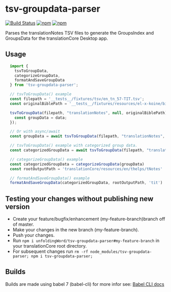 # tsv-groupdata-parser

[![Build Status](https://api.travis-ci.org/unfoldingWord/tsv-groupdata-parser.svg?branch=master)](https://travis-ci.org/unfoldingWord/tsv-groupdata-parser)
[![npm](https://img.shields.io/npm/dt/tsv-groupdata-parser.svg)](https://www.npmjs.com/package/tsv-groupdata-parser)
[![npm](https://img.shields.io/npm/v/tsv-groupdata-parser.svg)](https://www.npmjs.com/package/tsv-groupdata-parser)

Parses the translationNotes TSV files to generate the GroupsIndex and GroupsData for the translationCore Desktop app.

## Usage

```js
  import {
    tsvToGroupData,
    categorizeGroupData,
    formatAndSaveGroupData
  } from 'tsv-groupdata-parser';

  // tsvToGroupData() example
  const filepath = '__tests__/fixtures/tsv/en_tn_57-TIT.tsv';
  const originalBiblePath = '__tests__/fixtures/resources/el-x-koine/bibles/ugnt/v0.11';

  tsvToGroupData(filepath, "translationNotes", null, originalBiblePath).then((data) => {
    const groupData = data;
  });

  // Or with async/await
  const groupData = await tsvToGroupData(filepath, "translationNotes", null, originalBiblePath);

  // tsvToGroupData() example with categorized group data.
  const categorizedGroupData = await tsvToGroupData(filepath, "translationNotes", { categorized: true }, originalBiblePath);

  // categorizeGroupData() example
  const categorizedGroupData = categorizeGroupData(groupData)
  const rootOutputPath = 'translationCore/resources/en/thelps/tNotes'

  // formatAndSaveGroupData() example
  formatAndSaveGroupData(categorizedGroupData, rootOutputPath, 'tit')
```

## Testing your changes without publishing new version

- Create your feature/bugfix/enhancement (my-feature-branch)branch off of master.
- Make your changes in the new branch (my-feature-branch).
- Push your changes.
- Run `npm i unfoldingWord/tsv-groupdata-parser#my-feature-branch` in your translationCore root directory.
- For subsequent changes run `rm -rf node_modules/tsv-groupdata-parser; npm i tsv-groupdata-parser;`

## Builds

Builds are made using babel 7 (babel-cli) for more infor see: [Babel CLI docs](https://babeljs.io/docs/en/babel-cli)
